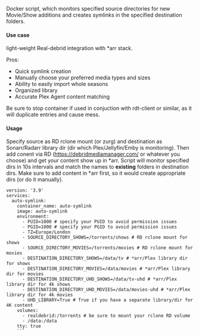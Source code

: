 Docker script, which monitors specified source directories for new Movie/Show additions and creates symlinks in the specified destination folders.

#### Use case
light-weight Real-debrid integration with *arr stack. 

Pros:
* Quick symlink creation
* Manually choose your preferred media types and sizes
* Ability to easily import whole seasons
* Organized library
* Accurate Plex Agent content matching

Be sure to stop container if used in conjuction with rdt-client or similar, as it will duplicate entries and cause mess.

#### Usage

Specify source as RD rclone mount (or zurg) and destination as Sonarr/Radarr library dir (dir which Plex/Jellyfin/Emby is monitoring). Then add conent via RD (https://debridmediamanager.com/ or whatever you choose) and get your content show up in *arr. 
Script will monitor specified dirs in 10s intervals and match the names to **existing** folders in destination dirs. Make sure to add content in *arr first, so it would create appropriate dirs (or do it manually).

```  
version: '3.9'
services:
  auto-symlink:
    container_name: auto-symlink
    image: auto-symlink
    environment:
      - PUID=1000 # specify your PUID to avoid permission issues
      - PGID=1000 # specify your PGID to avoid permission issues
      - TZ=Europe/London
      - SOURCE_DIRECTORY_SHOWS=/torrents/shows # RD rclone mount for shows
      - SOURCE_DIRECTORY_MOVIES=/torrents/movies # RD rclone mount for movies
      - DESTINATION_DIRECTORY_SHOWS=/data/tv # *arr/Plex library dir for shows
      - DESTINATION_DIRECTORY_MOVIES=/data/movies # *arr/Plex library dir for movies
      - DESTINATION_DIRECTORY_UHD_SHOWS=/data/tv-uhd # *arr/Plex library dir for 4k shows
      - DESTINATION_DIRECTORY_UHD_MOVIES=/data/movies-uhd # *arr/Plex library dir for 4k movies
      - UHD_LIBRARY=True # True if you have a separate library/dir for 4K content
    volumes:
      - realdebrid:/torrents # be sure to mount your rclone RD volume
      - /data:/data
    tty: true
    ```
